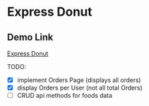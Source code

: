# Express Donut

## Demo Link

[Express Donut](https://expressdonut.onrender.com)

TODO:

- [x] implement Orders Page (displays all orders)
- [x] display Orders per User (not all total Orders)
- [ ] CRUD api methods for foods data
